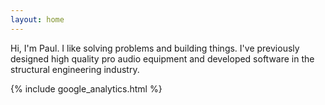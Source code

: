 ```yaml
---
layout: home
---
```

Hi, I'm Paul. I like solving problems and building things. I've previously designed high quality pro audio equipment and developed software in the structural engineering industry.

{% include google_analytics.html %}
